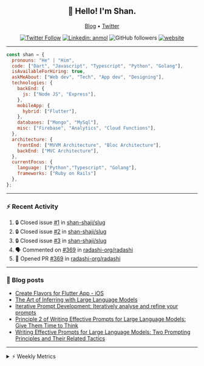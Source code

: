 <h2 align="center">👋 Hello! I'm Shan.</h2>
<p align="center">
  <a href="https://dev.to/shanshaji">Blog</a> •
  <a href="https://twitter.com/intent/follow?screen_name=shan__shaji">Twitter</a>
</p>

<p align="center"><a href="https://twitter.com/intent/follow?screen_name=shan__shaji"><img src="https://img.shields.io/twitter/follow/shan__shaji?style=flat" alt="Twitter Follow"></a>
<a href="https://www.linkedin.com/in/shan-shaji/"><img src="https://img.shields.io/badge/shan-shaji?style=flat-square&amp;logo=Linkedin&amp;logoColor=white&amp;link=https://www.linkedin.com/in/shan-shaji/" alt="Linkedin: anmol"></a>
<img src="https://img.shields.io/github/followers/shan-shaji?label=Follow&amp;style=social" alt="GitHub followers">
<a href="http://shan-shaji.github.io/"><img src="https://img.shields.io/badge/Website-46a2f1.svg?&amp;style=flat-square&amp;logo=Google-Chrome&amp;logoColor=white&amp;link=http://shan-shaji.github.io/" alt="website"></a></p>

<hr>

```javascript
const shan = {
  pronouns: "He" | "Him",
  code: ["Dart", "Javascript", "Typescript", "Python", "Golang"],
  isAvailableForHiring: true,
  askMeAbout: ["Web dev", "Tech", "App dev", "Designing"],
  technologies: {
    backEnd: {
      js: ["Node JS", "Express"],
    },
    mobileApp: {
      hybrid: ["Flutter"],
    },
    databases: ["Mongo", "MySql"],
    misc: ["Firebase", "Analytics", "Cloud Functions"],
  },
  architecture: {
    frontEnd: ["MVVM Architecture", "Bloc Architecture"],
    backEnd: ["MVC Architecture"],
  },
  currentFocus: {
    language: ["Python","Typescript", "Golang"],
    frameworks: ["Ruby on Rails"]
  },
};
```

---

### ⚡ Recent Activity

<!--START_SECTION:activity-->
1. 🔒 Closed issue [#1](https://github.com/shan-shaji/slug/issues/1) in [shan-shaji/slug](https://github.com/shan-shaji/slug)
2. 🔒 Closed issue [#2](https://github.com/shan-shaji/slug/issues/2) in [shan-shaji/slug](https://github.com/shan-shaji/slug)
3. 🔒 Closed issue [#3](https://github.com/shan-shaji/slug/issues/3) in [shan-shaji/slug](https://github.com/shan-shaji/slug)
4. 🗣 Commented on [#369](https://github.com/radashi-org/radashi/pull/369#issuecomment-2679780076) in [radashi-org/radashi](https://github.com/radashi-org/radashi)
5. 💪 Opened PR [#369](https://github.com/radashi-org/radashi/pull/369) in [radashi-org/radashi](https://github.com/radashi-org/radashi)
<!--END_SECTION:activity-->

---

### 📕 Blog posts

<!-- BLOG-POST-LIST:START -->
- [Create Flavors for Flutter App - iOS](https://dev.to/shanshaji/create-flavors-for-flutter-app-ios-fnl)
- [The Art of Inferring with Large Language Models](https://dev.to/shanshaji/the-art-of-inferring-with-large-language-models-243m)
- [Iterative Prompt Development: Iteratively analyse and refine your prompts](https://dev.to/shanshaji/iterative-prompt-development-iteratively-analyse-and-refine-your-prompts-3ibl)
- [Principle 2 of Writing Effective Prompts for Large Language Models: Give Them Time to Think](https://dev.to/shanshaji/principle-2-of-writing-effective-prompts-for-large-language-models-give-them-time-to-think-25j3)
- [Writing Effective Prompts for Large Language Models: Two Prompting Principles and Their Related Tactics](https://dev.to/shanshaji/writing-effective-prompts-for-large-language-models-two-prompting-principles-and-their-related-tactics-151a)
<!-- BLOG-POST-LIST:END -->

<hr>
<details>
    <summary>⚡ Weekly Metrics</summary>
    <p>
    
<!--START_SECTION:waka-->
![Code Time](http://img.shields.io/badge/Code%20Time-2%2C917%20hrs%2028%20mins-blue)

![Profile Views](http://img.shields.io/badge/Profile%20Views-1-blue)

**🐱 My GitHub Data** 

> 📦 ? Used in GitHub's Storage 
 > 
> 🏆 96 Contributions in the Year 2025
 > 
> 💼 Opted to Hire
 > 
> 📜 115 Public Repositories 
 > 
> 🔑 0 Private Repositories 
 > 
**I'm an Early 🐤** 

```text
🌞 Morning                8019 commits        █████░░░░░░░░░░░░░░░░░░░░   21.83 % 
🌆 Daytime                14510 commits       ██████████░░░░░░░░░░░░░░░   39.49 % 
🌃 Evening                12969 commits       █████████░░░░░░░░░░░░░░░░   35.30 % 
🌙 Night                  1244 commits        █░░░░░░░░░░░░░░░░░░░░░░░░   03.39 % 
```
📅 **I'm Most Productive on Thursday** 

```text
Monday                   4755 commits        ███░░░░░░░░░░░░░░░░░░░░░░   12.94 % 
Tuesday                  5768 commits        ████░░░░░░░░░░░░░░░░░░░░░   15.70 % 
Wednesday                5464 commits        ████░░░░░░░░░░░░░░░░░░░░░   14.87 % 
Thursday                 8251 commits        ██████░░░░░░░░░░░░░░░░░░░   22.46 % 
Friday                   5323 commits        ████░░░░░░░░░░░░░░░░░░░░░   14.49 % 
Saturday                 3145 commits        ██░░░░░░░░░░░░░░░░░░░░░░░   08.56 % 
Sunday                   4036 commits        ███░░░░░░░░░░░░░░░░░░░░░░   10.98 % 
```


📊 **This Week I Spent My Time On** 

```text
🕑︎ Time Zone: Europe/Vienna

💬 Programming Languages: 
Dart                     2 hrs 11 mins       █████████████░░░░░░░░░░░░   53.86 % 
Text                     40 mins             ████░░░░░░░░░░░░░░░░░░░░░   16.48 % 
Bash                     26 mins             ███░░░░░░░░░░░░░░░░░░░░░░   11.01 % 
YAML                     19 mins             ██░░░░░░░░░░░░░░░░░░░░░░░   07.82 % 
Markdown                 12 mins             █░░░░░░░░░░░░░░░░░░░░░░░░   05.29 % 

🔥 Editors: 
Android Studio           2 hrs 32 mins       ████████████████░░░░░░░░░   62.78 % 
VS Code                  1 hr 30 mins        █████████░░░░░░░░░░░░░░░░   37.22 % 

🐱‍💻 Projects: 
mobile-b                 2 hrs 26 mins       ███████████████░░░░░░░░░░   60.15 % 
hotel-search             1 hr 1 min          ██████░░░░░░░░░░░░░░░░░░░   25.32 % 
backend                  10 mins             █░░░░░░░░░░░░░░░░░░░░░░░░   04.36 % 
property-calendar        9 mins              █░░░░░░░░░░░░░░░░░░░░░░░░   03.71 % 
dev                      8 mins              █░░░░░░░░░░░░░░░░░░░░░░░░   03.48 % 

💻 Operating System: 
Mac                      4 hrs 3 mins        █████████████████████████   100.00 % 
```

**I Mostly Code in Dart** 

```text
Dart                     38 repos            █████████░░░░░░░░░░░░░░░░   35.51 % 
HTML                     15 repos            ████░░░░░░░░░░░░░░░░░░░░░   14.02 % 
TypeScript               7 repos             ██░░░░░░░░░░░░░░░░░░░░░░░   06.54 % 
TeX                      1 repo              ░░░░░░░░░░░░░░░░░░░░░░░░░   00.93 % 
R                        1 repo              ░░░░░░░░░░░░░░░░░░░░░░░░░   00.93 % 
```




 Last Updated on 19/04/2025 18:52:00 UTC
<!--END_SECTION:waka-->

</p>
 </details>
